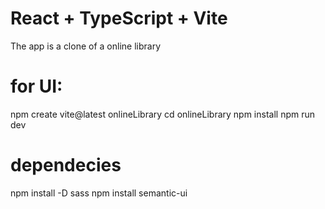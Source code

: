 # React + TypeScript + Vite

The app is a clone of a online library

# for UI: 

npm create vite@latest onlineLibrary
cd onlineLibrary
npm install
npm run dev


# dependecies

npm install -D sass
npm install semantic-ui